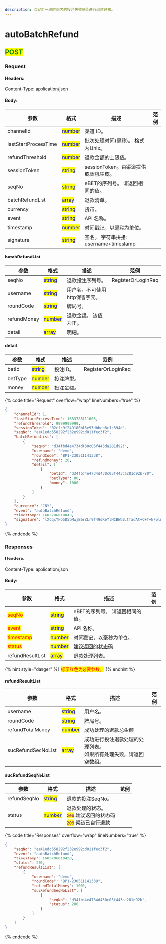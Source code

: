 ```yaml
---
description: 自动对一段时间内的投注失败纪录进行退款通知。
---
```


# autoBatchRefund

## <mark style="color:green;">POST</mark>

### **Request**

#### Headers:

Content-Type: application/json

#### Body:

<table><thead><tr><th>参数</th><th>格式</th><th>描述</th><th data-hidden>范例</th></tr></thead><tbody><tr><td>channelId</td><td><mark style="color:blue;">number</mark></td><td>渠道 ID。</td><td></td></tr><tr><td>lastStartProcessTime</td><td><mark style="color:blue;">number</mark></td><td>批次处理时间(毫秒)。 格式为Unix。</td><td></td></tr><tr><td>refundThreshold</td><td><mark style="color:blue;">number</mark></td><td>退款金额的上限值。</td><td></td></tr><tr><td>sessionToken</td><td><mark style="color:blue;">string</mark></td><td>sessionToken。由渠道提供或随机生成。</td><td></td></tr><tr><td>seqNo</td><td><mark style="color:blue;">string</mark></td><td>eBET的序列号。 请返回相同的值。</td><td></td></tr><tr><td>batchRefundList</td><td><mark style="color:blue;">array</mark></td><td>退款清单。</td><td></td></tr><tr><td>currency</td><td><mark style="color:blue;">string</mark></td><td>货币。</td><td></td></tr><tr><td>event</td><td><mark style="color:blue;">string</mark></td><td>API 名称。</td><td></td></tr><tr><td>timestamp</td><td><mark style="color:blue;">number</mark></td><td>时间戳记，以毫秒为单位。</td><td></td></tr><tr><td>signature</td><td><mark style="color:blue;">string</mark></td><td>签名。 字符串拼接: username+timestamp</td><td></td></tr></tbody></table>

#### batchRefundList

<table><thead><tr><th>参数</th><th>格式</th><th>描述</th><th data-hidden>范例</th></tr></thead><tbody><tr><td>seqNo</td><td><mark style="color:blue;">string</mark></td><td>退款投注序列号。</td><td>RegisterOrLoginReq</td></tr><tr><td>username</td><td><mark style="color:blue;">string</mark></td><td>用户名。不可使用http保留字元。</td><td></td></tr><tr><td>roundCode</td><td><mark style="color:blue;">string</mark></td><td>牌局号。</td><td></td></tr><tr><td>refundMoney</td><td><mark style="color:blue;">number</mark></td><td>退款金额。 该值为正。</td><td></td></tr><tr><td>detail</td><td><mark style="color:blue;">array</mark></td><td>明細。</td><td></td></tr></tbody></table>

#### detail

<table><thead><tr><th>参数</th><th>格式</th><th>描述</th><th data-hidden>范例</th></tr></thead><tbody><tr><td>betId</td><td><mark style="color:blue;">string</mark></td><td>投注ID。</td><td>RegisterOrLoginReq</td></tr><tr><td>betType</td><td><mark style="color:blue;">number</mark></td><td>投注牌型。</td><td></td></tr><tr><td>money</td><td><mark style="color:blue;">number</mark></td><td>投注金额。</td><td></td></tr></tbody></table>

{% code title="Request" overflow="wrap" lineNumbers="true" %}
```json
{
    "channelId": 1,
    "lastStartProcessTime": 1683785711005,
    "refundThreshold": 9999999999,
    "sessionToken": "02cfc9f249180b16e93dbbeb8c1c394d",
    "seqNo": "ee41edc558292f232e992cd011fec3f2",
    "batchRefundList": [
        {
            "seqNo": "d34fbd4e4734d430c05f443da281d92b",
            "username": "demo",
            "roundCode": "BP1-230511141338",
            "refundMoney": 20,
            "detail": [
                {
                    "betId": "d34fbd4e4734d430c05f443da281d92b-80",
                    "betType": 80,
                    "money": 1000
                }
            ]
        }
    ],
    "currency": "CNY",
    "event": "autoBatchRefund",
    "timestamp": 1683786010043,
    "signature": "lXcqxYko5D5bMwjB6YZLr9f49dKeYlNCBWbiLtTadAt+C+T+NFolmCwcbbdSmlSnbaB/NbechDXZURRB0qvXIA=="
}
```
{% endcode %}

### **Responses**

#### Headers:

Content-Type: application/json

#### Body:

<table><thead><tr><th>参数</th><th>格式</th><th>描述</th><th data-hidden>范例</th></tr></thead><tbody><tr><td><mark style="color:red;">seqNo</mark></td><td><mark style="color:blue;">string</mark></td><td>eBET的序列号。 请返回相同的值。</td><td></td></tr><tr><td><mark style="color:red;">event</mark></td><td><mark style="color:blue;">string</mark></td><td>API 名称。</td><td></td></tr><tr><td><mark style="color:red;">timestamp</mark></td><td><mark style="color:blue;">number</mark></td><td>时间戳记，以毫秒为单位。</td><td></td></tr><tr><td><mark style="color:red;">status</mark></td><td><mark style="color:blue;">number</mark></td><td><a href="../../ebet-zhuang-tai-ma.md#jian-yi-xiang-ying-de-zhuang-tai-dai-ma">建议返回的状态码</a></td><td></td></tr><tr><td>refundResultList</td><td><mark style="color:blue;">array</mark></td><td>退款处理列表。</td><td></td></tr></tbody></table>

{% hint style="danger" %}
<mark style="color:red;">标示红色为必要参数。</mark>
{% endhint %}

#### refundResultList

<table><thead><tr><th>参数</th><th>格式</th><th>描述</th><th data-hidden>范例</th></tr></thead><tbody><tr><td>username</td><td><mark style="color:blue;">string</mark></td><td>用户名。</td><td></td></tr><tr><td>roundCode</td><td><mark style="color:blue;">string</mark></td><td>牌局号。</td><td></td></tr><tr><td>refundTotalMoney</td><td><mark style="color:blue;">number</mark></td><td>成功处理的退款总金额</td><td></td></tr><tr><td>sucRefundSeqNoList</td><td><mark style="color:blue;">array</mark></td><td>成功进行投注退款处理的处理列表。 <br>如果所有处理失败，请返回空数组。</td><td></td></tr></tbody></table>

#### sucRefundSeqNoList

<table><thead><tr><th>参数</th><th>格式</th><th>描述</th><th data-hidden>范例</th></tr></thead><tbody><tr><td>refundSeqNo</td><td><mark style="color:blue;">string</mark></td><td>退款的投注SeqNo。</td><td></td></tr><tr><td>status</td><td><mark style="color:blue;">number</mark></td><td>退款处理的状态。<br><mark style="color:purple;"><code>200</code></mark>:建议返回的状态码<br><mark style="color:purple;"><code>209</code></mark>:渠道已自行退款</td><td></td></tr></tbody></table>

{% code title="Responses" overflow="wrap" lineNumbers="true" %}
```json
{
    "seqNo": "ee41edc558292f232e992cd011fec3f2",
    "event": "autoBatchRefund",
    "timestamp": 1683786010428,
    "status": 200,
    "refundResultList": [
        {
            "username": "demo",
            "roundCode": "BP1-230511141338",
            "refundTotalMoney": 1000,
            "sucRefundSeqNoList": [
                {
                    "seqNo": "d34fbd4e4734d430c05f443da281d92b",
                    "status": 200
                }
            ]
        }
    ]
}
```
{% endcode %}
